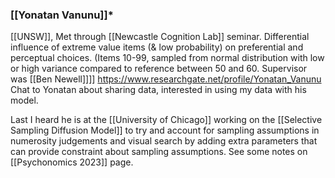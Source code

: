 ### [[Yonatan Vanunu]]*

[[UNSW]], Met through [[Newcastle Cognition Lab]] seminar.
Differential influence of extreme value items (& low probability) on preferential and perceptual choices. (Items 10-99, sampled from normal distribution with low or high variance compared to reference between 50 and 60.
Supervisor was [[Ben Newell]]]]
<https://www.researchgate.net/profile/Yonatan_Vanunu>
Chat to Yonatan about sharing data, interested in using my data with his model.

Last I heard he is at the [[University of Chicago]] working on the [[Selective Sampling Diffusion Model]] to try and account for sampling assumptions in numerosity judgements and visual search by adding extra parameters that can provide constraint about sampling assumptions. See some notes on [[Psychonomics 2023]] page.